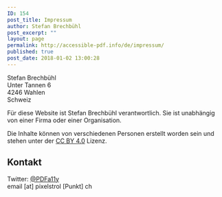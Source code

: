 ```yaml
---
ID: 154
post_title: Impressum
author: Stefan Brechbühl
post_excerpt: ""
layout: page
permalink: http://accessible-pdf.info/de/impressum/
published: true
post_date: 2018-01-02 13:00:28
---
```

Stefan Brechbühl  
Unter Tannen 6  
4246 Wahlen  
Schweiz

Für diese Website ist Stefan Brechbühl verantwortlich. Sie ist unabhängig von einer Firma oder einer Organisation.

Die Inhalte können von verschiedenen Personen erstellt worden sein und stehen unter der [CC BY 4.0][1] Lizenz.

## Kontakt

Twitter: [@PDFa11y][2]  
email [at] pixelstrol [Punkt] ch

 [1]: https://creativecommons.org/licenses/by/4.0/deed.de
 [2]: https://twitter.com/PDFa11y